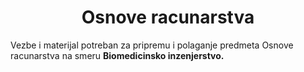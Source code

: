 <h1 align="center"> Osnove racunarstva </h1>

Vezbe i materijal potreban za pripremu i polaganje predmeta Osnove racunarstva na smeru **Biomedicinsko inzenjerstvo.**
